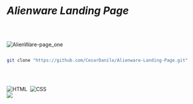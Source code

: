 
# _Alienware Landing Page_

<br>
<br>

![AlienWare-page_one](https://user-images.githubusercontent.com/87550603/172075281-3c91c7ec-56ac-40f1-92cc-34b6f7e747eb.png)
<br>

```sh

git clone "https://github.com/CesarDanilo/Alienware-Landing-Page.git"

```

<br>
<br>
 
![HTML](https://img.shields.io/badge/-HTML-05122A?style=for-the-badge&logo=HTML5)&nbsp;
![CSS](https://img.shields.io/badge/-CSS-05122A?style=for-the-badge&logo=CSS3&logoColor=1572B6)&nbsp;
<br>
<a href="https://www.linkedin.com/in/c%C3%A9sar-danilo-pal%C3%A1cios-ortega-396408153/" target="_blank"><img src="https://img.shields.io/badge/-LinkedIn-%230077B5?style=for-the-badge&logo=linkedin&logoColor=white" target="_blank"></a> 
